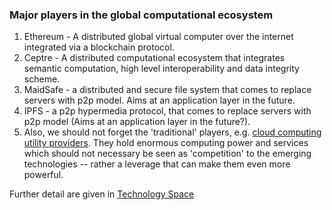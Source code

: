 ### Major players in the global computational ecosystem

1.  Ethereum - A distributed global virtual computer over the internet integrated via a blockchain protocol.
2.  Ceptre - A distributed computational ecosystem that integrates semantic computation, high level interoperability and data integrity scheme.
3.  MaidSafe - a distributed and secure file system that comes to replace servers with p2p model. Aims at an application layer in the future.
4.  IPFS - a p2p hypermedia protocol, that comes to replace servers with p2p model (Aims at an application layer in the future?).
5.  Also, we should not forget the 'traditional' players, e.g. [cloud computing utility providers](https://en.wikipedia.org/wiki/Cloud_computing_comparison#Cloud_computing_utility_providers). They hold enormous computing power and services which should not necessary be seen as 'competition' to the emerging technologies -- rather a leverage that can make them even more powerful.

Further detail are given in [Technology Space](Technology-space)
